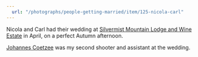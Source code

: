 ```yaml
---
  url: "/photographs/people-getting-married/item/125-nicola-carl"
---
```


Nicola and Carl had their wedding at [Silvermist Mountain Lodge and Wine Estate](https://www.google.co.za/search?q=silvermist&oq=silvermist&aqs=chrome..69i57j69i60l3j69i65j69i60.1360j0j7&sourceid=chrome&ie=UTF-8) in April, on a perfect Autumn afternoon.

[Johannes Coetzee](http://johancoetzee.com/) was my second shooter and assistant at the wedding.
